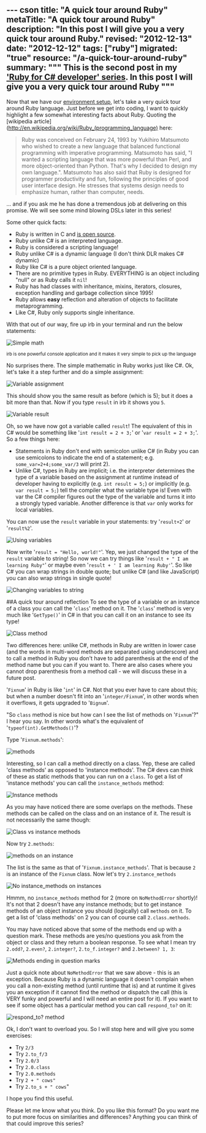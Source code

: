 --- cson
title: "A quick tour around Ruby"
metaTitle: "A quick tour around Ruby"
description: "In this post I will give you a very quick tour around Ruby."
revised: "2012-12-13"
date: "2012-12-12"
tags: ["ruby"]
migrated: "true"
resource: "/a-quick-tour-around-ruby"
summary: """
This is the second post in my ['Ruby for C# developer' series](/ruby-for-csharp-developers). In this post I will give you a very quick tour around Ruby
"""
---
Now that we have our [environment setup](/ruby-for-csharp-developers), let's take a very quick tour around Ruby language. Just before we get into coding, I want to quickly highlight a few somewhat interesting facts about Ruby. Quoting the [wikipedia article](http://en.wikipedia.org/wiki/Ruby_(programming_language) here:

<blockquote>
Ruby was conceived on February 24, 1993 by Yukihiro Matsumoto who wished to create a new language that balanced functional programming with imperative programming. Matsumoto has said, "I wanted a scripting language that was more powerful than Perl, and more object-oriented than Python. That's why I decided to design my own language.". Matsumoto has also said that Ruby is designed for programmer productivity and fun, following the principles of good user interface design. He stresses that systems design needs to emphasize human, rather than computer, needs.
</blockquote>

… and if you ask me he has done a tremendous job at delivering on this promise. We will see some mind blowing DSLs later in this series!

Some other quick facts:

 - Ruby is written in C and [is open source](https://github.com/ruby/ruby). 
 - Ruby unlike C# is an interpreted language. 
 - Ruby is considered a scripting language!
 - Ruby unlike C# is a dynamic language (I don't think DLR makes C# dynamic) 
 - Ruby like C# is a pure object oriented language.
 - There are no primitive types in Ruby. EVERYTHING is an object including "null" or as Ruby calls it `nil`!
 - Ruby has had classes with inheritance, mixins, iterators, closures, exception handling and garbage collection since 1995!
 - Ruby allows **easy** reflection and alteration of objects to facilitate metaprogramming.
 - Like C#, Ruby only supports single inheritance.

With that out of our way, fire up irb in your terminal and run the below statements:

![Simple math][1]

<small>irb is one powerful console application and it makes it very simple to pick up the language</small>

No surprises there. The simple mathematic in Ruby works just like C#. Ok, let's take it a step further and do a simple assignment:

![Variable assignment][2]

This should show you the same result as before (which is 5); but it does a bit more than that. Now if you type `result` in irb it shows you `5`. 

![Variable result][3]

Oh, so we have now got a variable called `result`! The equivalent of this in C# would be something like '`int result = 2 + 3;`' or '`var result = 2 + 3;`'. So a few things here:

 - Statements in Ruby don't end with semicolon unlike C# (in Ruby you can use semicolons to indicate the end of a statement; e.g. `some_var=2+4;some_var/3` will print 2).
 - Unlike C#, types in Ruby are implicit; i.e. the interpreter determines the type of a variable based on the assignment at runtime instead of developer having to explicitly (e.g. `int result = 5;`) or implicitly (e.g. `var result = 5;`) tell the compiler what the variable type is! Even with var the C# compiler figures out the type of the variable and turns it into a strongly typed variable. Another difference is that `var` only works for local variables. 

You can now use the `result` variable in your statements: try '`result+2`' or '`result%2`'.

![Using variables][4]

Now write '`result = "Hello, world!"`'. Yep, we just changed the type of the `result` variable to string! So now we can try things like '`result + " I am learning Ruby"`' or maybe even '`result + ' I am learning Ruby'`'. So like C# you can wrap strings in double quote; but unlike C# (and like JavaScript) you can also wrap strings in single quote!

![Changing variables to string][5]

##A quick tour around reflection
To see the type of a variable or an instance of a class you can call the '`class`' method on it. The '`class`' method is very much like '`GetType()`' in C# in that you can call it on an instance to see its type! 

![Class method][6]

Two differences here: unlike C#, methods in Ruby are written in lower case (and the words in multi-word methods are separated using underscore) and to call a method in Ruby you don't have to add parenthesis at the end of the method name but you can if you want to. There are also cases where you cannot drop parenthesis from a method call - we will discuss these in a future post. 

'`Fixnum`' in Ruby is like '`int`' in C#. Not that you ever have to care about this; but when a number doesn't fit into an '`integer/Fixnum`', in other words when it overflows, it gets upgraded to '`Bignum`'. 

"So `class` method is nice but how can I see the list of methods on '`Fixnum`'?" I hear you say. In other words what's the equivalent of '`typeof(int).GetMethods()`'? 

Type '`Fixnum.methods`':

![methods][7]

Interesting, so I can call a method directly on a class. Yep, these are called 'class methods' as opposed to 'instance methods'. The C# devs can think of these as static methods that you can run on a `class`. To get a list of 'instance methods' you can call the `instance_methods` method:

![Instance methods][8]

As you may have noticed there are some overlaps on the methods. These methods can be called on the class and on an instance of it. The result is not necessarily the same though:

![Class vs instance methods][9]

Now try `2.methods`:

![methods on an instance][10]

The list is the same as that of '`Fixnum.instance_methods`'. That is because `2` is an instance of the `Fixnum` class. Now let's try ``2.instance_methods``

![No instance_methods on instances][11]

Hmmm, no `instance_methods` method for 2 (more on `NoMethodError` shortly)! It's not that 2 doesn't have any instance methods; but to get instance methods of an object instance you should (logically) call `methods` on it. To get a list of 'class methods' on 2 you can of course call `2.class.methods`.

You may have noticed above that some of the methods end up with a question mark. These methods are yes/no questions you ask from the object or class and they return a boolean response. To see what I mean try `2.odd?`, `2.even?`, `2.integer?`, `2.to_f.integer?` and `2.between? 1, 3`:

![Methods ending in question marks][12]

Just a quick note about `NoMethodError` that we saw above - this is an exception. Because Ruby is a dynamic language it doesn't complain when you call a non-existing method (until runtime that is) and at runtime it gives you an exception if it cannot find the method or dispatch the call (this is VERY funky and powerful and I will need an entire post for it). If you want to see if some object has a particular method you can call `respond_to?` on it:

![respond_to? method][13]

Ok, I don't want to overload you. So I will stop here and will give you some exercises:

 - Try `2/3`
 - Try `2.to_f/3`
 - Try `2.0/3`
 - Try `2.0.class`
 - Try `2.0.methods`
 - Try `2 + " cows"`
 - Try `2.to_s + " cows`"

I hope you find this useful.

Please let me know what you think. Do you like this format? Do you want me to put more focus on similarities and differences? Anything you can think of that could improve this series? 


  [1]: /get/BlogPictures/a-tour-around-ruby/simple-math.jpg
  [2]: /get/BlogPictures/a-tour-around-ruby/variable-assignment.jpg
  [3]: /get/BlogPictures/a-tour-around-ruby/variable.jpg
  [4]: /get/BlogPictures/a-tour-around-ruby/using-variables.jpg
  [5]: /get/BlogPictures/a-tour-around-ruby/changing-var-to-string.jpg
  [6]: /get/BlogPictures/a-tour-around-ruby/class-method.jpg
  [7]: /get/BlogPictures/a-tour-around-ruby/methods-method.jpg
  [8]: /get/BlogPictures/a-tour-around-ruby/instance_methods.jpg
  [9]: /get/BlogPictures/a-tour-around-ruby/class-vs-instance-methods.jpg
  [10]: /get/BlogPictures/a-tour-around-ruby/methods-on-instance.jpg
  [11]: /get/BlogPictures/a-tour-around-ruby/no-instance_methods-on-instances.jpg
  [12]: /get/BlogPictures/a-tour-around-ruby/question-mark-in-methods.jpg
  [13]: /get/BlogPictures/a-tour-around-ruby/respond_to.jpg
